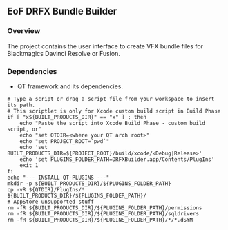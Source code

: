 ## EoF DRFX Bundle Builder

### Overview

The project contains the user interface to create VFX bundle files for Blackmagics Davinci Resolve or Fusion.

### Dependencies

- QT framework and its dependencies.

```
# Type a script or drag a script file from your workspace to insert its path.
# This scriptlet is only for Xcode custom build script in Build Phase
if [ "x${BUILT_PRODUCTS_DIR}" == "x" ] ; then
    echo "Paste the script into Xcode Build Phase - custom build script, or"
    echo "set QTDIR=<where your QT arch root>"
    echo "set PROJECT_ROOT=`pwd`"
    echo 'set BUILT_PRODUCTS_DIR=${PROJECT_ROOT}/build/xcode/<Debug|Release>'
    echo 'set PLUGINS_FOLDER_PATH=DRFXBuilder.app/Contents/PlugIns'
    exit 1
fi
echo "--- INSTALL QT-PLUGINS ---"
mkdir -p ${BUILT_PRODUCTS_DIR}/${PLUGINS_FOLDER_PATH}
cp -vR ${QTDIR}/PlugIns/* ${BUILT_PRODUCTS_DIR}/${PLUGINS_FOLDER_PATH}/
# AppStore unsupported stuff
rm -fR ${BUILT_PRODUCTS_DIR}/${PLUGINS_FOLDER_PATH}/permissions
rm -fR ${BUILT_PRODUCTS_DIR}/${PLUGINS_FOLDER_PATH}/sqldrivers
rm -fR ${BUILT_PRODUCTS_DIR}/${PLUGINS_FOLDER_PATH}/*/*.dSYM
```
